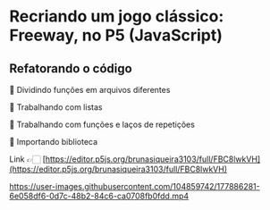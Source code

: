 <h1>Recriando um jogo clássico: Freeway, no P5 (JavaScript)</h1> 

## Refatorando o código

:memo: Dividindo funções em arquivos diferentes

:memo: Trabalhando com listas

:memo: Trabalhando com funções e laços de repetições

:memo: Importando biblioteca

Link 👉🏻 [https://editor.p5js.org/brunasiqueira3103/full/FBC8lwkVH](https://editor.p5js.org/brunasiqueira3103/full/FBC8lwkVH)



https://user-images.githubusercontent.com/104859742/177886281-6e058df6-0d7c-48b2-84c6-ca0708fb0fdd.mp4

